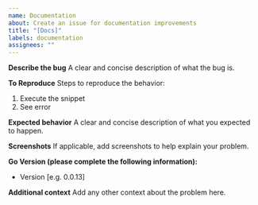 ```yaml
---
name: Documentation
about: Create an issue for documentation improvements
title: "[Docs]"
labels: documentation
assignees: ""
---
```


**Describe the bug**
A clear and concise description of what the bug is.

**To Reproduce**
Steps to reproduce the behavior:

1. Execute the snippet
2. See error

**Expected behavior**
A clear and concise description of what you expected to happen.

**Screenshots**
If applicable, add screenshots to help explain your problem.

**Go Version (please complete the following information):**

- Version [e.g. 0.0.13]

**Additional context**
Add any other context about the problem here.
